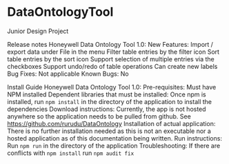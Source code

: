 # DataOntologyTool
Junior Design Project

Release notes 
Honeywell Data Ontology Tool 1.0:
New Features:
	Import / export data under File in the menu
	Filter table entries by the filter icon
	Sort table entries by the sort icon
	Support selection of multiple entries via the checkboxes
	Support undo/redo of table operations
	Can create new labels
Bug Fixes:
	Not applicable
Known Bugs:
	No



Install Guide 
Honeywell Data Ontology Tool 1.0:
Pre-requisites:
	Must have NPM installed
Dependent libraries that must be installed:
	Once npm is installed, run `npm install` in the directory of the application to install the dependencies 
Download instructions:
	Currently, the app is not hosted anywhere so the application needs to be pulled from github. See https://github.com/rurudu/DataOntology
Installation of actual application:
	There is no further installation needed as this is not an executable nor a hosted application as of this documentation being 	written.
Run instructions:
	Run `npm run` in the directory of the application
Troubleshooting: 
If there are conflicts with `npm install` run `npm audit fix`
	
